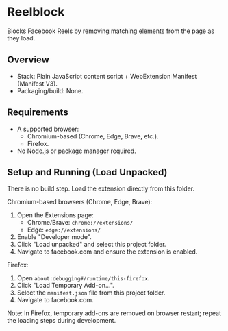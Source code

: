 # Reelblock

Blocks Facebook Reels by removing matching elements from the page as they load.


## Overview
- Stack: Plain JavaScript content script + WebExtension Manifest (Manifest V3).
- Packaging/build: None.


## Requirements
- A supported browser:
  - Chromium-based (Chrome, Edge, Brave, etc.).
  - Firefox.
- No Node.js or package manager required.


## Setup and Running (Load Unpacked)
There is no build step. Load the extension directly from this folder.

Chromium-based browsers (Chrome, Edge, Brave):
1. Open the Extensions page:
   - Chrome/Brave: `chrome://extensions/`
   - Edge: `edge://extensions/`
2. Enable "Developer mode".
3. Click "Load unpacked" and select this project folder.
4. Navigate to facebook.com and ensure the extension is enabled.

Firefox:
1. Open `about:debugging#/runtime/this-firefox`.
2. Click "Load Temporary Add-on...".
3. Select the `manifest.json` file from this project folder.
4. Navigate to facebook.com.

Note: In Firefox, temporary add-ons are removed on browser restart; repeat the loading steps during development.

